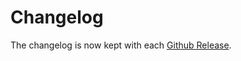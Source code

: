 # Changelog

The changelog is now kept with each [Github Release](https://github.com/labforward/laboperator-markdown-parser/releases).
